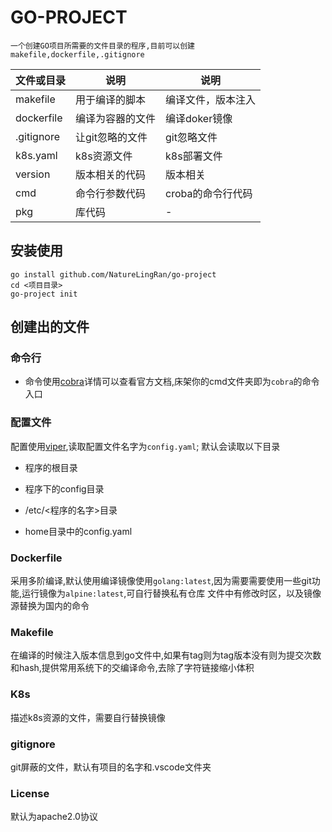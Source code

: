 # GO-PROJECT

    一个创建GO项目所需要的文件目录的程序,目前可以创建makefile,dockerfile,.gitignore

文件或目录|说明|说明
-|-|-
makefile  |用于编译的脚本  |编译文件，版本注入 |
dockerfile|编译为容器的文件 |编译doker镜像    |
.gitignore|让git忽略的文件 |git忽略文件       |
k8s.yaml  |k8s资源文件    |k8s部署文件       |
version   |版本相关的代码  |版本相关          |
cmd       |命令行参数代码  |croba的命令行代码  |
pkg       |库代码         |-                |

## 安装使用

    go install github.com/NatureLingRan/go-project
    cd <项目目录>
    go-project init

## 创建出的文件

### 命令行

* 命令使用[cobra](https://github.com/spf13/cobra)详情可以查看官方文档,床架你的cmd文件夹即为`cobra`的命令入口

### 配置文件

配置使用[viper](https://github.com/spf13/viper),读取配置文件名字为`config.yaml`;
默认会读取以下目录

* 程序的根目录

* 程序下的config目录

* /etc/<程序的名字>目录

* home目录中的config.yaml

### Dockerfile

采用多阶编译,默认使用编译镜像使用`golang:latest`,因为需要需要使用一些git功能,运行镜像为`alpine:latest`,可自行替换私有仓库
文件中有修改时区，以及镜像源替换为国内的命令

### Makefile

在编译的时候注入版本信息到go文件中,如果有tag则为tag版本没有则为提交次数和hash,提供常用系统下的交编译命令,去除了字符链接缩小体积

### K8s

描述k8s资源的文件，需要自行替换镜像

### gitignore

git屏蔽的文件，默认有项目的名字和.vscode文件夹

### License

默认为apache2.0协议
